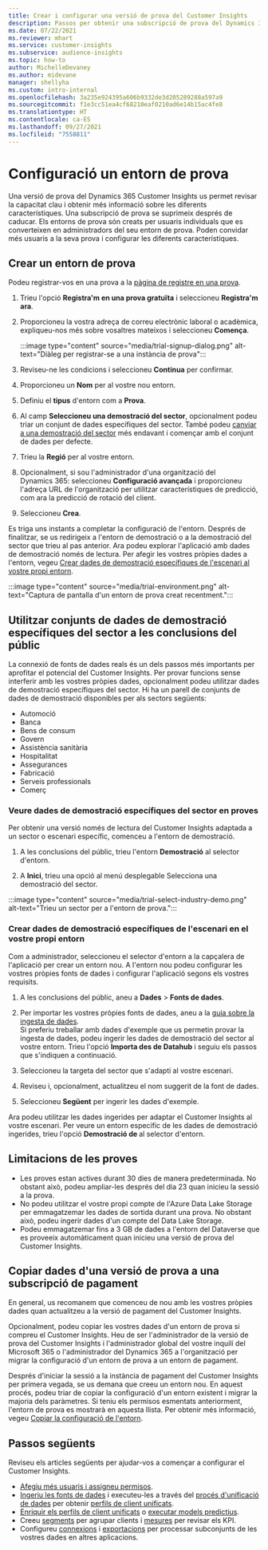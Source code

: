 ```yaml
---
title: Crear i configurar una versió de prova del Customer Insights
description: Passos per obtenir una subscripció de prova del Dynamics 365 Customer Insights i configurar-la.
ms.date: 07/22/2021
ms.reviewer: mhart
ms.service: customer-insights
ms.subservice: audience-insights
ms.topic: how-to
author: MichelleDevaney
ms.author: midevane
manager: shellyha
ms.custom: intro-internal
ms.openlocfilehash: 3a235e924395a606b9332de3d205289288a597a9
ms.sourcegitcommit: f1e3cc51ea4cf68210eaf0210ad6e14b15ac4fe8
ms.translationtype: HT
ms.contentlocale: ca-ES
ms.lasthandoff: 09/27/2021
ms.locfileid: "7558811"
---
```

# <a name="set-up-a-trial-environment"></a>Configuració un entorn de prova 

Una versió de prova del Dynamics 365 Customer Insights us permet revisar la capacitat clau i obtenir més informació sobre les diferents característiques. Una subscripció de prova se suprimeix després de caducar. Els entorns de prova són creats per usuaris individuals que es converteixen en administradors del seu entorn de prova. Poden convidar més usuaris a la seva prova i configurar les diferents característiques.

## <a name="create-a-trial-environment"></a>Crear un entorn de prova

Podeu registrar-vos en una prova a la [pàgina de registre en una prova](https://dynamics.microsoft.com/get-started/free-trial/?appname=customerinsights). 

1. Trieu l'opció **Registra'm en una prova gratuïta** i seleccioneu **Registra'm ara**.

1. Proporcioneu la vostra adreça de correu electrònic laboral o acadèmica, expliqueu-nos més sobre vosaltres mateixos i seleccioneu **Comença**.

   :::image type="content" source="media/trial-signup-dialog.png" alt-text="Diàleg per registrar-se a una instància de prova":::

1. Reviseu-ne les condicions i seleccioneu **Continua** per confirmar.

1. Proporcioneu un **Nom** per al vostre nou entorn. 

1. Definiu el **tipus** d'entorn com a **Prova**.

1. Al camp **Seleccioneu una demostració del sector**, opcionalment podeu triar un conjunt de dades específiques del sector. També podeu [canviar a una demostració del sector](#use-industry-specific-demo-data-sets-in-audience-insights) més endavant i començar amb el conjunt de dades per defecte.

1. Trieu la **Regió** per al vostre entorn.

1. Opcionalment, si sou l'administrador d'una organització del Dynamics 365: seleccioneu **Configuració avançada** i proporcioneu l'adreça URL de l'organització per utilitzar característiques de predicció, com ara la predicció de rotació del client. 

1. Seleccioneu **Crea**. 

Es triga uns instants a completar la configuració de l'entorn. Després de finalitzar, se us redirigeix a l'entorn de demostració o a la demostració del sector que trieu al pas anterior. Ara podeu explorar l'aplicació amb dades de demostració només de lectura. Per afegir les vostres pròpies dades a l'entorn, vegeu [Crear dades de demostració específiques de l'escenari al vostre propi entorn](#create-scenario-specific-demo-data-in-your-own-environment).

:::image type="content" source="media/trial-environment.png" alt-text="Captura de pantalla d'un entorn de prova creat recentment.":::

## <a name="use-industry-specific-demo-data-sets-in-audience-insights"></a>Utilitzar conjunts de dades de demostració específiques del sector a les conclusions del públic

La connexió de fonts de dades reals és un dels passos més importants per aprofitar el potencial del Customer Insights. Per provar funcions sense interferir amb les vostres pròpies dades, opcionalment podeu utilitzar dades de demostració específiques del sector. Hi ha un parell de conjunts de dades de demostració disponibles per als sectors següents: 

-   Automoció
-   Banca
-   Bens de consum
-   Govern
-   Assistència sanitària
-   Hospitalitat
-   Assegurances
-   Fabricació
-   Serveis professionals
-   Comerç

### <a name="see-industry-specific-demo-data-in-trials"></a>Veure dades de demostració específiques del sector en proves

Per obtenir una versió només de lectura del Customer Insights adaptada a un sector o escenari específic, comenceu a l'entorn de demostració. 
 
1.  A les conclusions del públic, trieu l'entorn **Demostració** al selector d'entorn.

2.  A **Inici**, trieu una opció al menú desplegable Selecciona una demostració del sector.

:::image type="content" source="media/trial-select-industry-demo.png" alt-text="Trieu un sector per a l'entorn de prova.":::

### <a name="create-scenario-specific-demo-data-in-your-own-environment"></a>Crear dades de demostració específiques de l'escenari en el vostre propi entorn

Com a administrador, seleccioneu el selector d'entorn a la capçalera de l'aplicació per crear un entorn nou. A l'entorn nou podeu configurar les vostres pròpies fonts de dades i configurar l'aplicació segons els vostres requisits. 

1.  A les conclusions del públic, aneu a **Dades** > **Fonts de dades**.

2.  Per importar les vostres pròpies fonts de dades, aneu a la [guia sobre la ingesta de dades](data-sources.md).     
   Si preferiu treballar amb dades d'exemple que us permetin provar la ingesta de dades, podeu ingerir les dades de demostració del sector al vostre entorn. Trieu l'opció **Importa des de Datahub** i seguiu els passos que s'indiquen a continuació.

3.  Seleccioneu la targeta del sector que s'adapti al vostre escenari. 

4.  Reviseu i, opcionalment, actualitzeu el nom suggerit de la font de dades. 

5.  Seleccioneu **Següent** per ingerir les dades d'exemple. 

Ara podeu utilitzar les dades ingerides per adaptar el Customer Insights al vostre escenari. Per veure un entorn específic de les dades de demostració ingerides, trieu l'opció **Demostració de <Industry>** al selector d'entorn.

## <a name="limitations-in-trials"></a>Limitacions de les proves

- Les proves estan actives durant 30 dies de manera predeterminada. No obstant això, podeu ampliar-les després del dia 23 quan inicieu la sessió a la prova.
- No podeu utilitzar el vostre propi compte de l'Azure Data Lake Storage per emmagatzemar les dades de sortida durant una prova. No obstant això, podeu ingerir dades d'un compte del Data Lake Storage.
- Podeu emmagatzemar fins a 3 GB de dades a l'entorn del Dataverse que es proveeix automàticament quan inicieu una versió de prova del Customer Insights.

## <a name="copy-data-from-a-trial-to-a-paid-subscription"></a>Copiar dades d'una versió de prova a una subscripció de pagament

En general, us recomanem que comenceu de nou amb les vostres pròpies dades quan actualitzeu a la versió de pagament del Customer Insights. 

Opcionalment, podeu copiar les vostres dades d'un entorn de prova si compreu el Customer Insights. Heu de ser l'administrador de la versió de prova del Customer Insights i l'administrador global del vostre inquilí del Microsoft 365 o l'administrador del Dynamics 365 a l'organització per migrar la configuració d'un entorn de prova a un entorn de pagament. 

Després d'iniciar la sessió a la instància de pagament del Customer Insights per primera vegada, se us demana que creeu un entorn nou. En aquest procés, podeu triar de copiar la configuració d'un entorn existent i migrar la majoria dels paràmetres. Si teniu els permisos esmentats anteriorment, l'entorn de prova es mostrarà en aquesta llista. Per obtenir més informació, vegeu [Copiar la configuració de l'entorn](manage-environments.md#copy-the-environment-configuration).

## <a name="next-steps"></a>Passos següents

Reviseu els articles següents per ajudar-vos a començar a configurar el Customer Insights. 

- [Afegiu més usuaris i assigneu permisos](permissions.md).
- [Ingeriu les fonts de dades](data-sources.md) i executeu-les a través del [procés d'unificació de dades](data-unification.md) per obtenir [perfils de client unificats](customer-profiles.md).
- [Enriquir els perfils de client unificats](enrichment-hub.md) o [executar models predictius](predictions-overview.md).
- Creeu [segments](segments.md) per agrupar clients i [mesures](measures.md) per revisar els KPI.
- Configureu [connexions](connections.md) i [exportacions](export-destinations.md) per processar subconjunts de les vostres dades en altres aplicacions.
